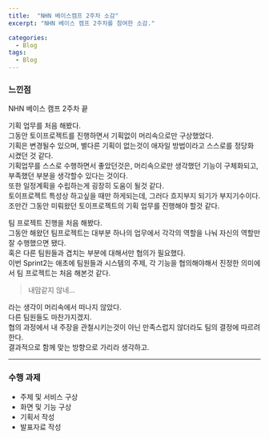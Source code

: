 ```yaml
---
title:  "NHN 베이스캠프 2주차 소감"
excerpt: "NHN 베이스 캠프 2주차를 참여한 소감."

categories:
  - Blog
tags:
  - Blog
---
```

### 느낀점
NHN 베이스 캠프 2주차 끝  
  
기획 업무를 처음 해봤다.  
그동안 토이프로젝트를 진행하면서 기획없이 머리속으로만 구상했었다.  
기획은 변경될수 있으며, 별다른 기획이 없는것이 애자일 방법이라고 스스로를 정당화 시켰던 것 같다.  
기획업무를 스스로 수행하면서 좋았던것은, 머리속으로만 생각했던 기능이 구체화되고, 부족했던 부분을 생각할수 있다는 것이다.  
또한 일정계획을 수립하는게 굉장히 도움이 될것 같다.  
토이프로젝트 특성상 하고싶을 때만 하게되는데, 그러다 흐지부지 되기가 부지기수이다.  
조만간 그동안 미뤄왔던 토이프로젝트의 기획 업무를 진행해야 할것 같다.  
  
팀 프로젝트 진행을 처음 해봤다.  
그동안 해왔던 팀프로젝트는 대부분 하나의 업무에서 각각의 역할을 나눠 자신의 역할만 잘 수행했으면 됐다.  
혹은 다른 팀원들과 겹치는 부분에 대해서만 협의가 필요했다.  
이번 Sprint2는 애초에 팀원들과 시스템의 주제, 각 기능을 협의해야해서 진정한 의미에서 팀 프로젝트는 처음 해본것 같다.  
>내맘같지 않네...   
  
라는 생각이 머리속에서 떠나지 않았다.  
다른 팀원들도 마찬가지겠지.  
협의 과정에서 내 주장을 관철시키는것이 아닌 만족스럽지 않더라도 팀의 결정에 따르려 한다.  
결과적으로 함께 맞는 방향으로 가리라 생각하고. 

---  
### 수행 과제
- 주제 및 서비스 구상
- 화면 및 기능 구상
- 기획서 작성
- 발표자료 작성